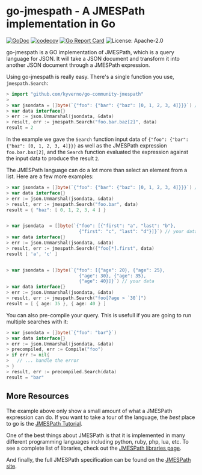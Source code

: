 # go-jmespath - A JMESPath implementation in Go

[![GoDoc](https://godoc.org/github.com/kyverno/go-community-jmespath?status.svg)](https://godoc.org/github.com/kyverno/go-community-jmespath)
[![codecov](https://codecov.io/gh/jmespath-community/go-jmespath/branch/main/graph/badge.svg)](https://app.codecov.io/gh/jmespath-community/go-jmespath/branch/main)
[![Go Report Card](https://goreportcard.com/badge/github.com/kyverno/go-community-jmespath)](https://goreportcard.com/report/github.com/kyverno/go-community-jmespath)
![License: Apache-2.0](https://img.shields.io/github/license/jmespath-community/go-jmespath?color=blue)

go-jmespath is a GO implementation of JMESPath,
which is a query language for JSON.  It will take a JSON
document and transform it into another JSON document
through a JMESPath expression.

Using go-jmespath is really easy.  There's a single function
you use, `jmespath.Search`:


```go
> import "github.com/kyverno/go-community-jmespath"
>
> var jsondata = []byte(`{"foo": {"bar": {"baz": [0, 1, 2, 3, 4]}}}`) // your data
> var data interface{}
> err := json.Unmarshal(jsondata, &data)
> result, err := jmespath.Search("foo.bar.baz[2]", data)
result = 2
```

In the example we gave the ``Search`` function input data of
`{"foo": {"bar": {"baz": [0, 1, 2, 3, 4]}}}` as well as the JMESPath
expression `foo.bar.baz[2]`, and the `Search` function evaluated
the expression against the input data to produce the result ``2``.

The JMESPath language can do a lot more than select an element
from a list.  Here are a few more examples:

```go
> var jsondata = []byte(`{"foo": {"bar": {"baz": [0, 1, 2, 3, 4]}}}`) // your data
> var data interface{}
> err := json.Unmarshal(jsondata, &data)
> result, err := jmespath.Search("foo.bar", data)
result = { "baz": [ 0, 1, 2, 3, 4 ] }


> var jsondata  = []byte(`{"foo": [{"first": "a", "last": "b"},
                           {"first": "c", "last": "d"}]}`) // your data
> var data interface{}
> err := json.Unmarshal(jsondata, &data)
> result, err := jmespath.Search({"foo[*].first", data)
result [ 'a', 'c' ]


> var jsondata = []byte(`{"foo": [{"age": 20}, {"age": 25},
                           {"age": 30}, {"age": 35},
                           {"age": 40}]}`) // your data
> var data interface{}
> err := json.Unmarshal(jsondata, &data)
> result, err := jmespath.Search("foo[?age > `30`]")
result = [ { age: 35 }, { age: 40 } ]
```

You can also pre-compile your query. This is usefull if 
you are going to run multiple searches with it:

```go
> var jsondata = []byte(`{"foo": "bar"}`)
> var data interface{}
> err := json.Unmarshal(jsondata, &data)
> precompiled, err := Compile("foo")
> if err != nil{
>   // ... handle the error
> }
> result, err := precompiled.Search(data)
result = "bar"
```

## More Resources

The example above only show a small amount of what
a JMESPath expression can do.  If you want to take a
tour of the language, the *best* place to go is the
[JMESPath Tutorial](https://jmespath.site/#tutorial).

One of the best things about JMESPath is that it is
implemented in many different programming languages including
python, ruby, php, lua, etc.  To see a complete list of libraries,
check out the [JMESPath libraries page](https://jmespath.site/#libraries).

And finally, the full JMESPath specification can be found
on the [JMESPath site](https://jmespath.site/#specification).
